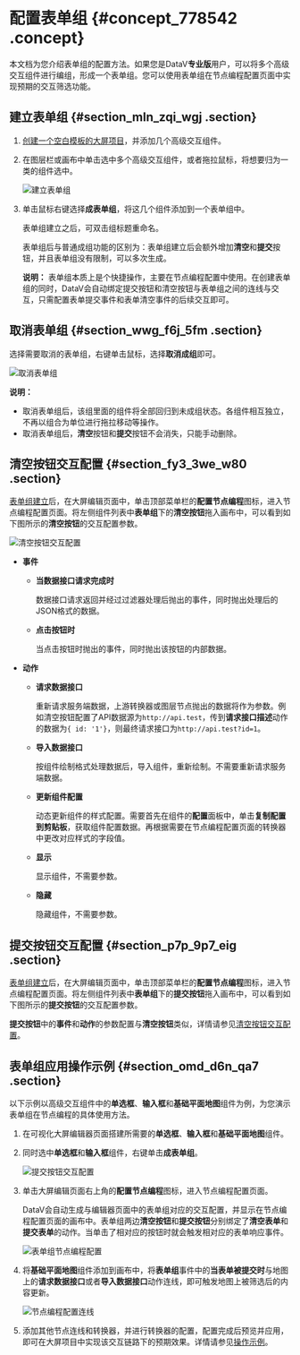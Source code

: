 # 配置表单组 {#concept_778542 .concept}

本文档为您介绍表单组的配置方法。如果您是DataV**专业版**用户，可以将多个高级交互组件进行编组，形成一个表单组。您可以使用表单组在节点编程配置页面中实现预期的交互筛选功能。

## 建立表单组 {#section_mln_zqi_wgj .section}

1.  [创建一个空白模板的大屏项目](cn.zh-CN/管理可视化应用/创建可视化应用.md#)，并添加几个高级交互组件。
2.  在图层栏或画布中单击选中多个高级交互组件，或者拖拉鼠标，将想要归为一类的组件选中。

    ![建立表单组](images/50500_zh-CN.gif)

3.  单击鼠标右键选择**成表单组**，将这几个组件添加到一个表单组中。

    表单组建立之后，可双击组标题重命名。

    表单组后与普通成组功能的区别为：表单组建立后会额外增加**清空**和**提交**按钮，并且表单组没有限制，可以多次生成。

    **说明：** 表单组本质上是个快捷操作，主要在节点编程配置中使用。在创建表单组的同时，DataV会自动绑定提交按钮和清空按钮与表单组之间的连线与交互，只需配置表单提交事件和表单清空事件的后续交互即可。


## 取消表单组 {#section_wwg_f6j_5fm .section}

选择需要取消的表单组，右键单击鼠标，选择**取消成组**即可。

![取消表单组](http://static-aliyun-doc.oss-cn-hangzhou.aliyuncs.com/assets/img/630435/156447085650497_zh-CN.png)

**说明：** 

-   取消表单组后，该组里面的组件将全部回归到未成组状态。各组件相互独立，不再以组合为单位进行拖拉移动等操作。
-   取消表单组后，**清空**按钮和**提交**按钮不会消失，只能手动删除。

## 清空按钮交互配置 {#section_fy3_3we_w80 .section}

[表单组建立](#section_mln_zqi_wgj)后，在大屏编辑页面中，单击顶部菜单栏的**配置节点编程**图标，进入节点编程配置页面。将左侧组件列表中**表单组**下的**清空按钮**拖入画布中，可以看到如下图所示的**清空按钮**的交互配置参数。

![清空按钮交互配置](http://static-aliyun-doc.oss-cn-hangzhou.aliyuncs.com/assets/img/630435/156447085650478_zh-CN.jpg)

-   **事件** 
    -   **当数据接口请求完成时** 

        数据接口请求返回并经过过滤器处理后抛出的事件，同时抛出处理后的JSON格式的数据。

    -   **点击按钮时** 

        当点击按钮时抛出的事件，同时抛出该按钮的内部数据。

-   **动作** 
    -   **请求数据接口** 

        重新请求服务端数据，上游转换器或图层节点抛出的数据将作为参数。例如清空按钮配置了API数据源为`http://api.test`，传到**请求接口描述**动作的数据为`{ id: '1'}`，则最终请求接口为`http://api.test?id=1`。

    -   **导入数据接口** 

        按组件绘制格式处理数据后，导入组件，重新绘制。不需要重新请求服务端数据。

    -   **更新组件配置** 

        动态更新组件的样式配置。需要首先在组件的**配置**面板中，单击**复制配置到剪贴板**，获取组件配置数据。再根据需要在节点编程配置页面的转换器中更改对应样式的字段值。

    -   **显示** 

        显示组件，不需要参数。

    -   **隐藏** 

        隐藏组件，不需要参数。


## 提交按钮交互配置 {#section_p7p_9p7_eig .section}

[表单组建立](#section_mln_zqi_wgj)后，在大屏编辑页面中，单击顶部菜单栏的**配置节点编程**图标，进入节点编程配置页面。将左侧组件列表中**表单组**下的**提交按钮**拖入画布中，可以看到如下图所示的**提交按钮**的交互配置参数。

**提交按钮**中的**事件**和**动作**的参数配置与**清空按钮**类似，详情请参见[清空按钮交互配置](#section_fy3_3we_w80)。

## **表单组应用操作示例** {#section_omd_d6n_qa7 .section}

以下示例以高级交互组件中的**单选框**、**输入框**和**基础平面地图**组件为例，为您演示表单组在节点编程的具体使用方法。

1.  在可视化大屏编辑器页面搭建所需要的**单选框**、**输入框**和**基础平面地图**组件。
2.  同时选中**单选框**和**输入框**组件，右键单击**成表单组**。

    ![提交按钮交互配置](http://static-aliyun-doc.oss-cn-hangzhou.aliyuncs.com/assets/img/630435/156447085650503_zh-CN.jpg)

3.  单击大屏编辑页面右上角的**配置节点编程**图标，进入节点编程配置页面。

    DataV会自动生成与编辑器页面中的表单组对应的交互配置，并显示在节点编程配置页面的画布中。表单组两边**清空按钮**和**提交按钮**分别绑定了**清空表单**和**提交表单**的动作。当单击了相对应的按钮时就会触发相对应的表单响应事件。

    ![表单组节点编程配置](http://static-aliyun-doc.oss-cn-hangzhou.aliyuncs.com/assets/img/630435/156447085650505_zh-CN.png)

4.  将**基础平面地图**组件添加到画布中，将**表单组**事件中的**当表单被提交时**与地图上的**请求数据接口**或者**导入数据接口**动作连线，即可触发地图上被筛选后的内容更新。

    ![节点编程配置连线](http://static-aliyun-doc.oss-cn-hangzhou.aliyuncs.com/assets/img/630435/156447085750516_zh-CN.png)

5.  添加其他节点连线和转换器，并进行转换器的配置，配置完成后预览并应用，即可在大屏项目中实现该交互链路下的预期效果。详情请参见[操作示例](cn.zh-CN/节点编程使用说明/配置节点编程.md#section_8ud_dq2_2xx)。

